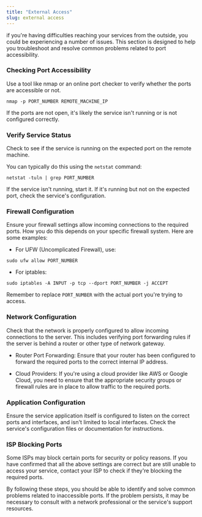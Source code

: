 ```yaml
---
title: "External Access"
slug: external access
---
```


if you're having difficulties reaching your services from the outside, you could be experiencing a number of issues. This section is designed to help you troubleshoot and resolve common problems related to port accessibility.

### Checking Port Accessibility

Use a tool like nmap or an online port checker to verify whether the ports are accessible or not.

```
nmap -p PORT_NUMBER REMOTE_MACHINE_IP
```

If the ports are not open, it's likely the service isn't running or is not configured correctly.

### Verify Service Status

Check to see if the service is running on the expected port on the remote machine.

You can typically do this using the `netstat` command:

```
netstat -tuln | grep PORT_NUMBER
```

If the service isn't running, start it. If it's running but not on the expected port, check the service's configuration.

### Firewall Configuration

Ensure your firewall settings allow incoming connections to the required ports. How you do this depends on your specific firewall system. Here are some examples:

- For UFW (Uncomplicated Firewall), use:
```
sudo ufw allow PORT_NUMBER
```

- For iptables:
```
sudo iptables -A INPUT -p tcp --dport PORT_NUMBER -j ACCEPT
```

Remember to replace `PORT_NUMBER` with the actual port you're trying to access.

### Network Configuration

Check that the network is properly configured to allow incoming connections to the server. This includes verifying port forwarding rules if the server is behind a router or other type of network gateway.

- Router Port Forwarding: Ensure that your router has been configured to forward the required ports to the correct internal IP address.

- Cloud Providers: If you're using a cloud provider like AWS or Google Cloud, you need to ensure that the appropriate security groups or firewall rules are in place to allow traffic to the required ports.

### Application Configuration

Ensure the service application itself is configured to listen on the correct ports and interfaces, and isn't limited to local interfaces. Check the service's configuration files or documentation for instructions.

### ISP Blocking Ports

Some ISPs may block certain ports for security or policy reasons. If you have confirmed that all the above settings are correct but are still unable to access your service, contact your ISP to check if they're blocking the required ports.

By following these steps, you should be able to identify and solve common problems related to inaccessible ports. If the problem persists, it may be necessary to consult with a network professional or the service's support resources. 